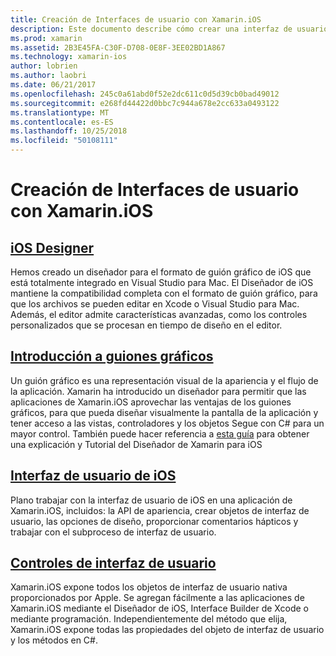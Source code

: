 ```yaml
---
title: Creación de Interfaces de usuario con Xamarin.iOS
description: Este documento describe cómo crear una interfaz de usuario en una aplicación de Xamarin.iOS. Proporciona vínculos a guías sobre el Diseñador de iOS, los guiones gráficos, conceptos de la interfaz general de iOS y usuario de iOS, controles de interfaz.
ms.prod: xamarin
ms.assetid: 2B3E45FA-C30F-D708-0E8F-3EE02BD1A867
ms.technology: xamarin-ios
author: lobrien
ms.author: laobri
ms.date: 06/21/2017
ms.openlocfilehash: 245c0a61abd0f52e2dc611c0d5d39cb0bad49012
ms.sourcegitcommit: e268fd44422d0bbc7c944a678e2cc633a0493122
ms.translationtype: MT
ms.contentlocale: es-ES
ms.lasthandoff: 10/25/2018
ms.locfileid: "50108111"
---
```

# <a name="building-user-interfaces-with-xamarinios"></a>Creación de Interfaces de usuario con Xamarin.iOS

## <a name="ios-designeriosuser-interfacedesignerindexmd"></a>[iOS Designer](~/ios/user-interface/designer/index.md)

Hemos creado un diseñador para el formato de guión gráfico de iOS que está totalmente integrado en Visual Studio para Mac. El Diseñador de iOS mantiene la compatibilidad completa con el formato de guión gráfico, para que los archivos se pueden editar en Xcode o Visual Studio para Mac. Además, el editor admite características avanzadas, como los controles personalizados que se procesan en tiempo de diseño en el editor.

## <a name="introduction-to-storyboardsiosuser-interfacestoryboardsindexmd"></a>[Introducción a guiones gráficos](~/ios/user-interface/storyboards/index.md)

Un guión gráfico es una representación visual de la apariencia y el flujo de la aplicación. Xamarin ha introducido un diseñador para permitir que las aplicaciones de Xamarin.iOS aprovechar las ventajas de los guiones gráficos, para que pueda diseñar visualmente la pantalla de la aplicación y tener acceso a las vistas, controladores y los objetos Segue con C# para un mayor control. También puede hacer referencia a [esta guía](~/ios/user-interface/designer/introduction.md) para obtener una explicación y Tutorial del Diseñador de Xamarin para iOS

## <a name="user-interface-in-iosiosuser-interfaceios-uiindexmd"></a>[Interfaz de usuario de iOS](~/ios/user-interface/ios-ui/index.md)

Plano trabajar con la interfaz de usuario de iOS en una aplicación de Xamarin.iOS, incluidos: la API de apariencia, crear objetos de interfaz de usuario, las opciones de diseño, proporcionar comentarios hápticos y trabajar con el subproceso de interfaz de usuario.

## <a name="user-interface-controlsiosuser-interfacecontrolsindexmd"></a>[Controles de interfaz de usuario](~/ios/user-interface/controls/index.md)

Xamarin.iOS expone todos los objetos de interfaz de usuario nativa proporcionados por Apple. Se agregan fácilmente a las aplicaciones de Xamarin.iOS mediante el Diseñador de iOS, Interface Builder de Xcode o mediante programación. Independientemente del método que elija, Xamarin.iOS expone todas las propiedades del objeto de interfaz de usuario y los métodos en C#.
